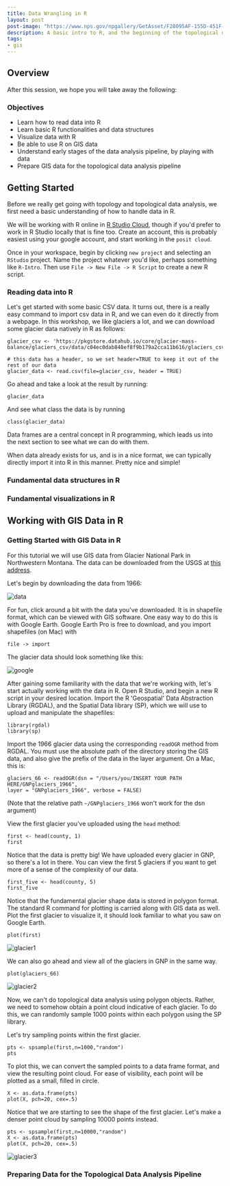 ```yaml
---
title: Data Wrangling in R
layout: post
post-image: "https://www.nps.gov/npgallery/GetAsset/F28095AF-155D-451F-673713EBF5C09EE6/proxy/hires?"
description: A basic intro to R, and the beginning of the topological data analysis pipeline with GIS data from Glacier National Park
tags:
- gis
---
```


## Overview

After this session, we hope you will take away the following:

### Objectives
- Learn how to read data into R
- Learn basic R functionalities and data structures
- Visualize data with R
- Be able to use R on GIS data
- Understand early stages of the data analysis pipeline, by playing with data
- Prepare GIS data for the topological data analysis pipeline

## Getting Started

Before we really get going with topology and topological data analysis, 
we first need a basic understanding of how to handle data in R.

We will be working with R online in [R Studio Cloud](https://login.rstudio.cloud/),
though if you'd prefer to work in R Studio locally that is fine too. Create an account,
this is probably easiest using your google account, and start working in the `posit cloud`.

Once in your workspace, begin by clicking `new project` and selecting an `RStudio` project.
Name the project whatever you'd like, perhaps something like `R-Intro`. Then use
`File -> New File -> R Script` to create a new R script.

### Reading data into R

Let's get started with some basic CSV data. It turns out, there is a really easy command
to import csv data in R, and we can even do it directly from a webpage.
In this workshop, we like glaciers a lot,
and we can download some glacier data natively in R as follows:

```
glacier_csv <- 'https://pkgstore.datahub.io/core/glacier-mass-balance/glaciers_csv/data/c04ec0dab848ef8f9b179a2cca11b616/glaciers_csv.csv'

# this data has a header, so we set header=TRUE to keep it out of the rest of our data
glacier_data <- read.csv(file=glacier_csv, header = TRUE)

```

Go ahead and take a look at the result by running:

```
glacier_data
```

And see what class the data is by running

```
class(glacier_data)
```

Data frames are a central concept in R programming, which leads us into the next section
to see what we can do with them.

When data already exists for us, and is in a nice format,
we can typically directly import it into R in this manner. Pretty nice and simple!


### Fundamental data structures in R


### Fundamental visualizations in R


## Working with GIS Data in R

### Getting Started with GIS Data in R

For this tutorial we will use GIS data from Glacier National Park in Northwestern Montana.
The data can be downloaded from the USGS at [this address](https://www.sciencebase.gov/catalog/item/58af7022e4b01ccd54f9f542).

Let's begin by downloading the data from 1966:

![data](../assets/images/links.png)

For fun, click around a bit with the data you've downloaded. It is in shapefile format, which can be 
viewed with GIS software. One easy way to do this is with Google Earth. Google Earth Pro is free to 
download, and you import shapefiles (on Mac) with

```
file -> import
```

The glacier data should look something like this:

![google](../assets/images/googleearth.png)

After gaining some familiarity with the data that we're working with, let's start actually working with
the data in R. Open R Studio, and begin a new R script in your desired location.
Import the R 'Geospatial' Data Abstraction Library (RGDAL), and the Spatial Data library (SP), which we will use to upload and manipulate the shapefiles:

```
library(rgdal)
library(sp)
```

Import the 1966 glacier data using the corresponding `readOGR` method from RGDAL. You must use the 
absolute path of the directory storing the GIS data, and also give the prefix of the data in the layer 
argument. On a Mac, this is:

```
glaciers_66 <- readOGR(dsn = "/Users/you/INSERT YOUR PATH HERE/GNPglaciers_1966",
layer = "GNPglaciers_1966", verbose = FALSE)
```

(Note that the relative path `~/GNPglaciers_1966` won't work for the dsn argument)

View the first glacier you've uploaded using the `head` method:

```
first <- head(county, 1)
first
```

Notice that the data is pretty big! We have uploaded every glacier in GNP, so there's a lot in there.
You can view the first 5 glaciers if you want to get more of a sense of the complexity of our data.

```
first_five <- head(county, 5)
first_five
```

Notice that the fundamental glacier shape data is stored in polygon format.
The standard R command for plotting is carried along with GIS data as well.
Plot the first glacier to visualize it, it should look familiar to what you saw on Google Earth.

```
plot(first)
```

![glacier1](../assets/images/glacier1.png)


We can also go ahead and view all of the glaciers in GNP in the same way.

```
plot(glaciers_66)
```

![glacier2](../assets/images/glacier2.png)

Now, we can't do topological data analysis using polygon objects. Rather, we need to somehow obtain a 
point cloud indicative of each glacier. To do this, we can randomly sample 1000 points within each 
polygon using the SP library.

Let's try sampling points within the first glacier.

```
pts <- spsample(first,n=1000,"random")
pts
```

To plot this, we can convert the sampled points to a data frame format, and view the resulting point 
cloud. For ease of visibility, each point will be plotted as a small, filled in circle.

```
X <- as.data.frame(pts)
plot(X, pch=20, cex=.5)
```

Notice that we are starting to see the shape of the first glacier. Let's make a denser point cloud 
by sampling 10000 points instead.

```
pts <- spsample(first,n=10000,"random")
X <- as.data.frame(pts)
plot(X, pch=20, cex=.5)
```

![glacier3](../assets/images/glacier3.png)


### Preparing Data for the Topological Data Analysis Pipeline

